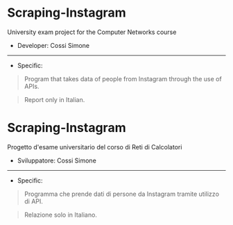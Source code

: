 # Scraping-Instagram
University exam project for the Computer Networks course

- Developer:  Cossi Simone

------------

- Specific:
> Program that takes data of people from Instagram through the use of APIs.

> Report only in Italian.



# Scraping-Instagram
Progetto d'esame universitario del corso di Reti di Calcolatori

- Sviluppatore:  Cossi Simone

------------

- Specific:
> Programma che prende dati di persone da Instagram tramite utilizzo di API.

> Relazione solo in Italiano.
